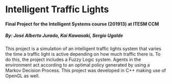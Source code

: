 # Intelligent Traffic Lights
#### Final Project for the Intelligent Systems course (201913) at ITESM CCM
##### By: José Alberto Jurado, Kai Kawasaki, Sergio Ugalde

This project is a simulation of an intelligent traffic lights system that varies the time a traffic light is active depending on how much traffic there is. To do this, the project includes a Fuzzy Logic system. Agents in the environment act according to an optimal policy generated by using a Markov Decision Process. This project was developed in C++ making use of OpenGL as well.
